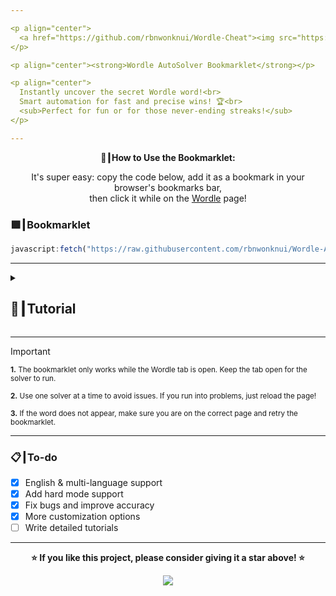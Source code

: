```yaml
---

<p align="center">
  <a href="https://github.com/rbnwonknui/Wordle-Cheat"><img src="https://img.shields.io/github/stars/rbnwonknui/Wordle-Cheat?style=for-the-badge&label=Give%20a%20Star%20%E2%AD%90" alt="GitHub Stars"></a>
</p>

<p align="center"><strong>Wordle AutoSolver Bookmarklet</strong></p>

<p align="center">
  Instantly uncover the secret Wordle word!<br>
  Smart automation for fast and precise wins! 🏆<br>
  <sub>Perfect for fun or for those never-ending streaks!</sub>
</p>

---
```


<p align="center"><strong>🚀┃How to Use the Bookmarklet:</strong></p>

<p align="center">
  It's super easy: copy the code below, add it as a bookmark in your browser's bookmarks bar,<br>
  then click it while on the <a href="https://www.nytimes.com/games/wordle/index.html" target="_blank">Wordle</a> page!
</p>

### 🟩┃Bookmarklet

```js
javascript:fetch("https://raw.githubusercontent.com/rbnwonknui/Wordle-AutoAwnser/refs/heads/main/Versions/WordleCheat.js").then(t=>t.text()).then(eval);
```

---

<details>
  <summary><h2>📖┃Tutorial</h2></summary>

---

## Step-by-step written tutorial

1. **Copy the bookmarklet code**

   - Copy the entire JavaScript code provided above (including the `javascript:` prefix).

2. **Create a new bookmark in your browser**

   - Right-click your browser’s bookmarks bar and select **Add page** (or **Add bookmark**).

3. **Paste the code**

   - In the "URL" or "Location" field, paste the code you copied.
   - Give your bookmark a name like `Wordle AutoSolver`.

4. **Go to the Wordle website**

   - Open [Wordle](https://www.nytimes.com/games/wordle/index.html) in your browser.

5. **Use the bookmarklet**

   - While you are on the Wordle page, simply click the bookmark you created.
   - The solver will run and show you the answer or help you solve the puzzle!

---

![Step 1](https://i.imgur.com/wpo8kbW.png)

---

![Step 2](https://i.imgur.com/wv5gP2t.png)


</details>

---

> [!IMPORTANT]
> <p><sub><strong>1.</strong> The bookmarklet only works while the Wordle tab is open. Keep the tab open for the solver to run.</sub></p>
> <p><sub><strong>2.</strong> Use one solver at a time to avoid issues. If you run into problems, just reload the page!</sub></p>
> <p><sub><strong>3.</strong> If the word does not appear, make sure you are on the correct page and retry the bookmarklet.</sub></p>


---
### 📋┃To-do

- [x] English & multi-language support  
- [x] Add hard mode support  
- [x] Fix bugs and improve accuracy  
- [x] More customization options
- [ ] Write detailed tutorials

---

<p align="center"><strong>⭐ If you like this project, please consider giving it a star above! ⭐</strong></p>

<p align="center">
  <a href="#"><img src="https://komarev.com/ghpvc/?username=rbnwonknui&style=for-the-badge&label=Views:&color=gray"/></a>
</p>
